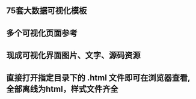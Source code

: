 ## 75套大数据可视化模板

## 多个可视化页面参考

## 现成可视化界面图片、文字、源码资源

## 直接打开指定目录下的 .html 文件即可在浏览器查看,全部离线为html，样式文件齐全
